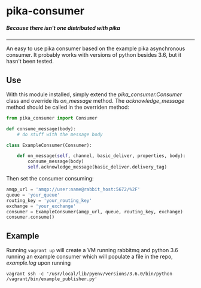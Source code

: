 # pika-consumer
##### Because there isn't one distributed with pika
---
An easy to use pika consumer based on the example pika asynchronous consumer. It probably works with versions of python besides 3.6, but it hasn't been tested.

## Use

With this module installed, simply extend the *pika_consumer.Consumer* class and override its *on_message* method. The *acknowledge_message* method should be called in the overriden method:

```python
from pika_consumer import Consumer

def consume_message(body):
    # do stuff with the message body

class ExampleConsumer(Consumer):

    def on_message(self, channel, basic_deliver, properties, body):
        consume_message(body)
        self.acknowledge_message(basic_deliver.delivery_tag)
```

Then set the consumer consuming:

```python
amqp_url = 'amqp://user:name@rabbit_host:5672/%2F'
queue = 'your_queue'
routing_key = 'your_routing_key'
exchange = 'your_exchange'
consumer = ExampleConsumer(amqp_url, queue, routing_key, exchange)
consumer.consume()
```

## Example

Running `vagrant up` will create a VM running rabbitmq and python 3.6 running an example consumer which will populate a file in the repo, *example.log* upon running

```
vagrant ssh -c '/usr/local/lib/pyenv/versions/3.6.0/bin/python /vagrant/bin/example_publisher.py'
```
